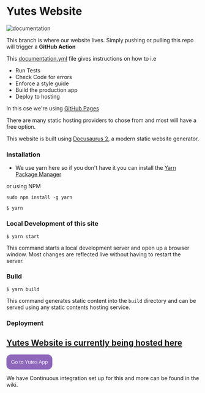 # Yutes Website
 



![documentation](https://github.com/patkellydesigns/ria-yutes/workflows/documentation/badge.svg?branch=documentation)

This branch is where our website lives. Simply pushing or pulling this repo will trigger a **GitHub Action**

This [documentation.yml](.github/workflows/documentation.yml) file gives instructions on how to i.e

  - Run Tests
  - Check Code for errors
  - Enforce a style guide
  - Build the production app
  - Deploy to hosting

In this cse we're using [GitHub Pages](https://pages.github.com/)

There are many static hosting providers to chose from and most will have a free option. 


This website is built using [Docusaurus 2](https://v2.docusaurus.io/), a modern static website generator.


### Installation

- We use yarn here so if you don't have it you can install the  [Yarn Package Manager](https://yarnpkg.org)

or using NPM

`
sudo npm install -g yarn
`

```
$ yarn
```

### Local Development of this site

```
$ yarn start
```

This command starts a local development server and open up a browser window. Most changes are reflected live without having to restart the server.

### Build

```
$ yarn build
```

This command generates static content into the `build` directory and can be served using any static contents hosting service.

### Deployment


## [Yutes Website is currently being hosted here](https://patkellydesigns.github.io/ria-yutes/)
 
<button onclick="https://patkellydesigns.github.io/ria-yutes/">
Go to Yutes App
</button>

We have Continuous integration set up for this and more can be found in the wiki.


<style>
button {
    color:#f9f9f9;
    border:none;
    border-radius:12px;
    background-color:#8e67ba;
    padding:12px;
}
</style>



<!-- readme: contributors -start -->
<!-- readme: contributors -end -->